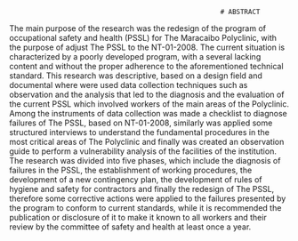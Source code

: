                                                         # ABSTRACT

The main purpose of the research was the redesign of the program of occupational
safety and health (PSSL) for The Maracaibo Polyclinic, with the purpose of adjust
The PSSL to the NT-01-2008. The current situation is characterized by a poorly
developed program, with a several lacking content and without the proper
adherence to the aforementioned technical standard. This research was
descriptive, based on a design field and documental where were used data
collection techniques such as observation and the analysis that led to the diagnosis
and the evaluation of the current PSSL which involved workers of the main areas
of the Polyclinic. Among the instruments of data collection was made a checklist to
diagnose failures of The PSSL, based on NT-01-2008, similarly was applied some
structured interviews to understand the fundamental procedures in the most critical
areas of The Polyclinic and finally was created an observation guide to perform a
vulnerability analysis of the facilities of the institution. The research was divided
into five phases, which include the diagnosis of failures in the PSSL, the
establishment of working procedures, the development of a new contingency plan,
the development of rules of hygiene and safety for contractors and finally the
redesign of The PSSL, therefore some corrective actions were applied to the
failures presented by the program to conform to current standards, while it is
recommended the publication or disclosure of it to make it known to all workers
and their review by the committee of safety and health at least once a year.
